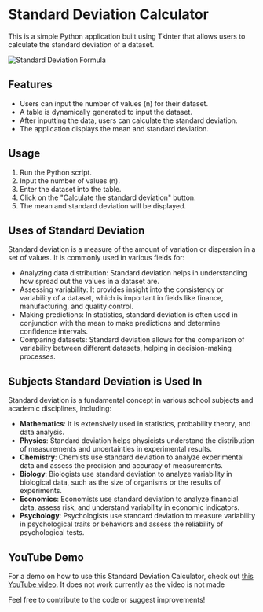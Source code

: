 # Standard Deviation Calculator

This is a simple Python application built using Tkinter that allows users to calculate the standard deviation of a dataset.

![Standard Deviation Formula](https://www.nlm.nih.gov/oet/ed/stats/img/SDFormula.png)

## Features

- Users can input the number of values (n) for their dataset.
- A table is dynamically generated to input the dataset.
- After inputting the data, users can calculate the standard deviation.
- The application displays the mean and standard deviation.

## Usage

1. Run the Python script.
2. Input the number of values (n).
3. Enter the dataset into the table.
4. Click on the "Calculate the standard deviation" button.
5. The mean and standard deviation will be displayed.

## Uses of Standard Deviation

Standard deviation is a measure of the amount of variation or dispersion in a set of values. It is commonly used in various fields for:

- Analyzing data distribution: Standard deviation helps in understanding how spread out the values in a dataset are.
- Assessing variability: It provides insight into the consistency or variability of a dataset, which is important in fields like finance, manufacturing, and quality control.
- Making predictions: In statistics, standard deviation is often used in conjunction with the mean to make predictions and determine confidence intervals.
- Comparing datasets: Standard deviation allows for the comparison of variability between different datasets, helping in decision-making processes.

## Subjects Standard Deviation is Used In

Standard deviation is a fundamental concept in various school subjects and academic disciplines, including:

- **Mathematics**: It is extensively used in statistics, probability theory, and data analysis.
- **Physics**: Standard deviation helps physicists understand the distribution of measurements and uncertainties in experimental results.
- **Chemistry**: Chemists use standard deviation to analyze experimental data and assess the precision and accuracy of measurements.
- **Biology**: Biologists use standard deviation to analyze variability in biological data, such as the size of organisms or the results of experiments.
- **Economics**: Economists use standard deviation to analyze financial data, assess risk, and understand variability in economic indicators.
- **Psychology**: Psychologists use standard deviation to measure variability in psychological traits or behaviors and assess the reliability of psychological tests.

## YouTube Demo

For a demo on how to use this Standard Deviation Calculator, check out [this YouTube video](#). It does not work currently as the video is not made

Feel free to contribute to the code or suggest improvements!

